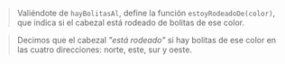 > Valiéndote de `hayBolitasAl`, define la función `estoyRodeadoDe(color)`, que indica si el cabezal está rodeado de bolitas de ese color.

> Decimos que el cabezal _"está rodeado"_ si hay bolitas de ese color en las cuatro direcciones: norte, este, sur y oeste.